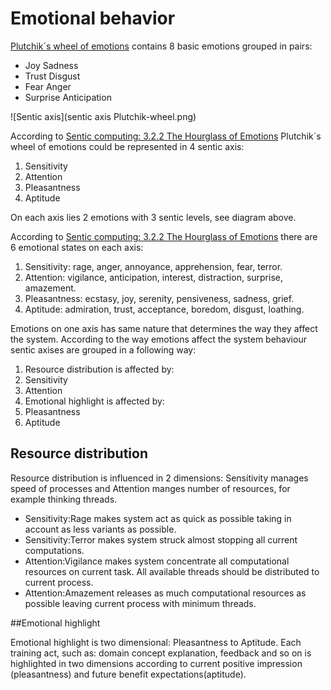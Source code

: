 # Emotional behavior

[Plutchik´s wheel of emotions](http://en.wikipedia.org/wiki/Plutchik%27s_Wheel_of_Emotions#Plutchik.27s_wheel_of_emotions) contains 8 basic emotions grouped in pairs:

 * Joy	Sadness
 * Trust	Disgust
 * Fear	Anger
 * Surprise	Anticipation



![Sentic axis](sentic axis Plutchik-wheel.png)

According to [Sentic computing: 3.2.2 The Hourglass of Emotions](http://sentic.net/senticcomputing.pdf) Plutchik´s wheel of emotions could be represented in 4 sentic axis:

 1. Sensitivity
 1. Attention
 1. Pleasantness
 1. Aptitude

On each axis lies 2 emotions with 3 sentic levels, see diagram above.

According to [Sentic computing: 3.2.2 The Hourglass of Emotions](http://sentic.net/senticcomputing.pdf) there are 6 emotional states on each axis:

 1. Sensitivity: rage, anger, annoyance, apprehension, fear, terror.
 1. Attention: vigilance, anticipation, interest, distraction, surprise, amazement.
 1. Pleasantness: ecstasy, joy, serenity, pensiveness, sadness, grief.
 1. Aptitude: admiration, trust, acceptance, boredom, disgust, loathing.

Emotions on one axis has same nature that determines the way they affect the system.
According to the way emotions affect the system behaviour sentic axises are grouped in a following way:

 1. Resource distribution is affected by:
   2. Sensitivity
   2. Attention
 1. Emotional highlight is affected by:
  2. Pleasantness
  2. Aptitude


## Resource distribution

Resource distribution is influenced in 2 dimensions: Sensitivity manages speed of processes and Attention manges number of resources, for example thinking threads.
 * Sensitivity:Rage makes system act as quick as possible taking in account as less variants as possible.
 * Sensitivity:Terror makes system struck almost stopping all current computations.
 * Attention:Vigilance makes system concentrate all computational resources on current task. All available threads should be distributed to current process.
 * Attention:Amazement releases as much computational resources as possible leaving current process with minimum threads.

##Emotional highlight

Emotional highlight is two dimensional: Pleasantness to Aptitude.
Each training act, such as: domain concept explanation, feedback and so on is highlighted in two dimensions according to current positive impression (pleasantness) and future benefit expectations(aptitude).



